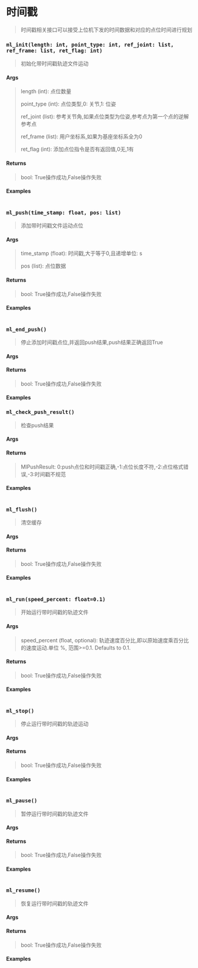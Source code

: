 # 时间戳

> 时间戳相关接口可以接受上位机下发的时间数据和对应的点位时间进行规划

### `ml_init(length: int, point_type: int, ref_joint: list, ref_frame: list, ret_flag: int)`

> 初始化带时间戳轨迹文件运动

#### Args

> length (int): 点位数量
>
> point_type (int): 点位类型,0: 关节,1: 位姿
>
> ref_joint (list): 参考关节角,如果点位类型为位姿,参考点为第一个点的逆解参考点
>
> ref_frame (list): 用户坐标系,如果为基座坐标系全为0
>
> ret_flag (int): 添加点位指令是否有返回值,0无,1有

#### Returns

>  bool: True操作成功,False操作失败

#### Examples

```

```

### `ml_push(time_stamp: float, pos: list)`

> 添加带时间戳文件运动点位

#### Args

> time_stamp (float): 时间戳,大于等于0,且递增单位: s
>
> pos (list): 点位数据

#### Returns

>  bool: True操作成功,False操作失败

#### Examples

```

```

### `ml_end_push()`

> 停止添加时间戳点位,并返回push结果,push结果正确返回True

#### Args

> 

#### Returns

>  bool: True操作成功,False操作失败

#### Examples

### `ml_check_push_result()`

> 检查push结果

#### Args

> 

#### Returns

>  MlPushResult: 0:push点位和时间戳正确,-1:点位长度不符,-2:点位格式错误,-3:时间戳不规范

#### Examples

```

```

### `ml_flush()`

> 清空缓存

#### Args

> 

#### Returns

>  bool: True操作成功,False操作失败

#### Examples

```

```

### `ml_run(speed_percent: float=0.1)`

> 开始运行带时间戳的轨迹文件

#### Args

> speed_percent (float, optional): 轨迹速度百分比,即以原始速度乘百分比的速度运动.单位 %, 范围>=0.1. Defaults to 0.1.

#### Returns

>  bool: True操作成功,False操作失败

#### Examples

```

```

### `ml_stop()`

> 停止运行带时间戳的轨迹运动

#### Args

> 

#### Returns

>  bool: True操作成功,False操作失败

#### Examples

```

```

### `ml_pause()`

> 暂停运行带时间戳的轨迹文件

#### Args

> 

#### Returns

>  bool: True操作成功,False操作失败

#### Examples

```

```

### `ml_resume()`

> 恢复运行带时间戳的轨迹文件

#### Args

> 

#### Returns

>  bool: True操作成功,False操作失败

#### Examples

```

```


